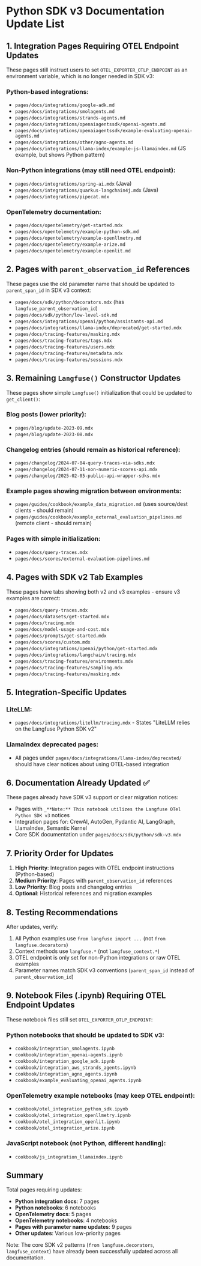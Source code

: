 # Python SDK v3 Documentation Update List

## 1. Integration Pages Requiring OTEL Endpoint Updates

These pages still instruct users to set `OTEL_EXPORTER_OTLP_ENDPOINT` as an environment variable, which is no longer needed in SDK v3:

### Python-based integrations:
- `pages/docs/integrations/google-adk.md`
- `pages/docs/integrations/smolagents.md`
- `pages/docs/integrations/strands-agents.md`
- `pages/docs/integrations/openaiagentssdk/openai-agents.md`
- `pages/docs/integrations/openaiagentssdk/example-evaluating-openai-agents.md`
- `pages/docs/integrations/other/agno-agents.md`
- `pages/docs/integrations/llama-index/example-js-llamaindex.md` (JS example, but shows Python pattern)

### Non-Python integrations (may still need OTEL endpoint):
- `pages/docs/integrations/spring-ai.mdx` (Java)
- `pages/docs/integrations/quarkus-langchain4j.mdx` (Java)
- `pages/docs/integrations/pipecat.mdx`

### OpenTelemetry documentation:
- `pages/docs/opentelemetry/get-started.mdx`
- `pages/docs/opentelemetry/example-python-sdk.md`
- `pages/docs/opentelemetry/example-openllmetry.md`
- `pages/docs/opentelemetry/example-arize.md`
- `pages/docs/opentelemetry/example-openlit.md`

## 2. Pages with `parent_observation_id` References

These pages use the old parameter name that should be updated to `parent_span_id` in SDK v3 context:

- `pages/docs/sdk/python/decorators.mdx` (has `langfuse_parent_observation_id`)
- `pages/docs/sdk/python/low-level-sdk.md`
- `pages/docs/integrations/openai/python/assistants-api.md`
- `pages/docs/integrations/llama-index/deprecated/get-started.mdx`
- `pages/docs/tracing-features/masking.mdx`
- `pages/docs/tracing-features/tags.mdx`
- `pages/docs/tracing-features/users.mdx`
- `pages/docs/tracing-features/metadata.mdx`
- `pages/docs/tracing-features/sessions.mdx`

## 3. Remaining `Langfuse()` Constructor Updates

These pages show simple `Langfuse()` initialization that could be updated to `get_client()`:

### Blog posts (lower priority):
- `pages/blog/update-2023-09.mdx`
- `pages/blog/update-2023-08.mdx`

### Changelog entries (should remain as historical reference):
- `pages/changelog/2024-07-04-query-traces-via-sdks.mdx`
- `pages/changelog/2024-07-11-non-numeric-scores-api.mdx`
- `pages/changelog/2025-02-05-public-api-wrapper-sdks.mdx`

### Example pages showing migration between environments:
- `pages/guides/cookbook/example_data_migration.md` (uses source/dest clients - should remain)
- `pages/guides/cookbook/example_external_evaluation_pipelines.md` (remote client - should remain)

### Pages with simple initialization:
- `pages/docs/query-traces.mdx`
- `pages/docs/scores/external-evaluation-pipelines.md`

## 4. Pages with SDK v2 Tab Examples

These pages have tabs showing both v2 and v3 examples - ensure v3 examples are correct:

- `pages/docs/query-traces.mdx`
- `pages/docs/datasets/get-started.mdx`
- `pages/docs/tracing.mdx`
- `pages/docs/model-usage-and-cost.mdx`
- `pages/docs/prompts/get-started.mdx`
- `pages/docs/scores/custom.mdx`
- `pages/docs/integrations/openai/python/get-started.mdx`
- `pages/docs/integrations/langchain/tracing.mdx`
- `pages/docs/tracing-features/environments.mdx`
- `pages/docs/tracing-features/sampling.mdx`
- `pages/docs/tracing-features/masking.mdx`

## 5. Integration-Specific Updates

### LiteLLM:
- `pages/docs/integrations/litellm/tracing.mdx` - States "LiteLLM relies on the Langfuse Python SDK v2"

### LlamaIndex deprecated pages:
- All pages under `pages/docs/integrations/llama-index/deprecated/` should have clear notices about using OTEL-based integration

## 6. Documentation Already Updated ✅

These pages already have SDK v3 support or clear migration notices:

- Pages with `_**Note:** This notebook utilizes the Langfuse OTel Python SDK v3` notices
- Integration pages for: CrewAI, AutoGen, Pydantic AI, LangGraph, LlamaIndex, Semantic Kernel
- Core SDK documentation under `pages/docs/sdk/python/sdk-v3.mdx`

## 7. Priority Order for Updates

1. **High Priority**: Integration pages with OTEL endpoint instructions (Python-based)
2. **Medium Priority**: Pages with `parent_observation_id` references
3. **Low Priority**: Blog posts and changelog entries
4. **Optional**: Historical references and migration examples

## 8. Testing Recommendations

After updates, verify:
1. All Python examples use `from langfuse import ...` (not `from langfuse.decorators`)
2. Context methods use `langfuse.*` (not `langfuse_context.*`)
3. OTEL endpoint is only set for non-Python integrations or raw OTEL examples
4. Parameter names match SDK v3 conventions (`parent_span_id` instead of `parent_observation_id`)

## 9. Notebook Files (.ipynb) Requiring OTEL Endpoint Updates

These notebook files still set `OTEL_EXPORTER_OTLP_ENDPOINT`:

### Python notebooks that should be updated to SDK v3:
- `cookbook/integration_smolagents.ipynb`
- `cookbook/integration_openai-agents.ipynb`
- `cookbook/integration_google_adk.ipynb`
- `cookbook/integration_aws_strands_agents.ipynb`
- `cookbook/integration_agno_agents.ipynb`
- `cookbook/example_evaluating_openai_agents.ipynb`

### OpenTelemetry example notebooks (may keep OTEL endpoint):
- `cookbook/otel_integration_python_sdk.ipynb`
- `cookbook/otel_integration_openllmetry.ipynb`
- `cookbook/otel_integration_openlit.ipynb`
- `cookbook/otel_integration_arize.ipynb`

### JavaScript notebook (not Python, different handling):
- `cookbook/js_integration_llamaindex.ipynb`

## Summary

Total pages requiring updates:
- **Python integration docs**: 7 pages
- **Python notebooks**: 6 notebooks
- **OpenTelemetry docs**: 5 pages
- **OpenTelemetry notebooks**: 4 notebooks
- **Pages with parameter name updates**: 9 pages
- **Other updates**: Various low-priority pages

Note: The core SDK v2 patterns (`from langfuse.decorators`, `langfuse_context`) have already been successfully updated across all documentation.